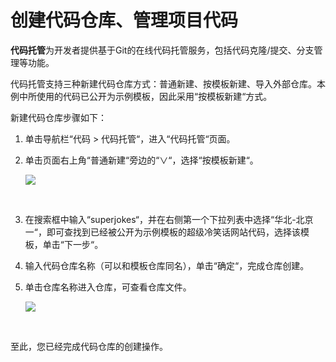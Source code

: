 # **创建代码仓库、管理项目代码**<a name="devcloud_qs_0503"></a>

**代码托管**为开发者提供基于Git的在线代码托管服务，包括代码克隆/提交、分支管理等功能。

代码托管支持三种新建代码仓库方式：普通新建、按模板新建、导入外部仓库。本例中所使用的代码已公开为示例模板，因此采用“按模板新建“方式。

新建代码仓库步骤如下：

1.  单击导航栏“代码  \>  代码托管“，进入“代码托管“页面。
2.  单击页面右上角“普通新建“旁边的“∨“，选择“按模板新建“。

    ![](figures/按模板新建代码仓库.png)

      

3.  在搜索框中输入“superjokes“，并在右侧第一个下拉列表中选择“华北-北京一“，即可查找到已经被公开为示例模板的超级冷笑话网站代码，选择该模板，单击“下一步“。
4.  输入代码仓库名称（可以和模板仓库同名），单击“确定“，完成仓库创建。
5.  单击仓库名称进入仓库，可查看仓库文件。

    ![](figures/C--代码仓库.png)

      


至此，您已经完成代码仓库的创建操作。

  

